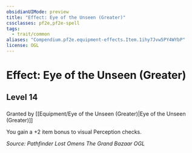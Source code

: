 ```yaml
---
obsidianUIMode: preview
title: "Effect: Eye of the Unseen (Greater)"
cssclasses: pf2e,pf2e-spell
tags:
  - trait/common
aliases: "Compendium.pf2e.equipment-effects.Item.1ihy7Jvw5PY4WYbP"
license: OGL
---
```

# Effect: Eye of the Unseen (Greater)
## Level 14
### 






Granted by [[Equipment/Eye of the Unseen (Greater)|Eye of the Unseen (Greater)]]

You gain a +2 item bonus to visual Perception checks.

*Source: Pathfinder Lost Omens The Grand Bazaar*
*OGL*